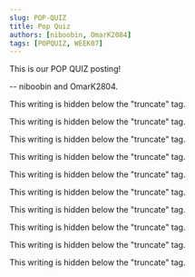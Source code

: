 ```yaml
---
slug: POP-QUIZ
title: Pop Quiz
authors: [niboobin, OmarK2084]
tags: [POPQUIZ, WEEK07]
---
```


This is our POP QUIZ posting!

-- niboobin and OmarK2804.

<!--truncate-->

This writing is hidden below the "truncate" tag.

This writing is hidden below the "truncate" tag.

This writing is hidden below the "truncate" tag.

This writing is hidden below the "truncate" tag.

This writing is hidden below the "truncate" tag.

This writing is hidden below the "truncate" tag.

This writing is hidden below the "truncate" tag.

This writing is hidden below the "truncate" tag.

This writing is hidden below the "truncate" tag.

This writing is hidden below the "truncate" tag.
